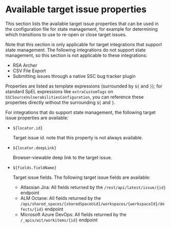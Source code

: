 # Available target issue properties

This section lists the available target issue properties that can be used in the configuration file
for state management, for example for determining which transitions to use to re-open or close target
issues. 

Note that this section is only applicable for target integrations that support state management. The following
integrations do not support state management, so this section is not applicable to these integrations:

* RSA Archer
* CSV File Export
* Submitting issues through a native SSC bug tracker plugin

Properties are listed as template expressions (surrounded by `${` and `}`); 
for standard SpEL expressions like `extraCustomTags` on `SSCSourceVulnerabilitiesConfiguration`, 
you can reference these properties directly without the surrounding `${` and `}`.

For integrations that do support state management, the following target issue properties are available: 

* `${locator.id}`

    Target issue id. note that this property is not always available.
    
* `${locator.deepLink}`

    Browser-viewable deep link to the target issue.
    
* `${fields.fieldName}`

    Target issue fields. The following target issue fields are available:
    
    * Atlassian Jira: All fields returned by the `/rest/api/latest/issue/{id}` endpoint
    * ALM Octane: All fields returned by the `/api/shared_spaces/{sharedSpaceUid}/workspaces/{workspaceId}/defects/{id}` endpoint
    * Microsoft Azure DevOps: All fields returned by the `/_apis/wit/workitems/{id}` endpoint

